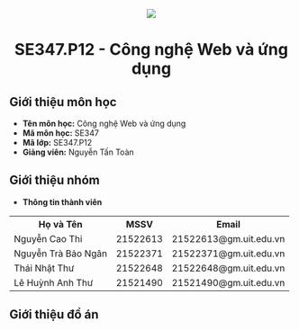 <p align="center">
   <a href="https://www.uit.edu.vn/">
      <img src="https://i.imgur.com/WmMnSRt.png" border="none">
   </a>
</p>
<h1 align="center">
    SE347.P12 - Công nghệ Web và ứng dụng
</h1>

<h2>
   Giới thiệu môn học   
</h2>

- **Tên môn học:** Công nghệ Web và ứng dụng 
- **Mã môn học:** SE347
- **Mã lớp:**  SE347.P12
- **Giảng viên:** Nguyễn Tấn Toàn

<h2>
   Giới thiệu nhóm
</h2>

- **Thông tin thành viên** 

<table align="center">
      <tr>
       <th>Họ và Tên</th>
       <th>MSSV</th>
       <th>Email</th>
      </tr>
      <tr>
       <td>Nguyễn Cao Thi</td>
       <td>21522613</td>
       <td>21522613@gm.uit.edu.vn</td>  
      </tr>
      <tr>
       <td>Nguyễn Trà Bảo Ngân</td>
       <td>21522371</td>
       <td>21522371@gm.uit.edu.vn</td>  
      </tr>
      <tr>
      <td>Thái Nhật Thư</td>
       <td>21522648</td>
       <td>21522648@gm.uit.edu.vn</td>  
      </tr>
      <tr>
      <td>Lê Huỳnh Anh Thư</td>
       <td>21521490</td>
       <td>21521490@gm.uit.edu.vn</td>  
      </tr>
</table>

<h2>Giới thiệu đồ án</h2>


